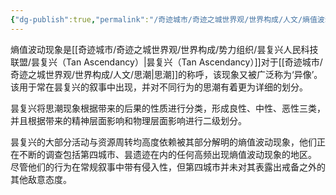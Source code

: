 ```yaml
---
{"dg-publish":true,"permalink":"/奇迹城市/奇迹之城世界观/世界构成/人文/熵值波动现象/","dgPassFrontmatter":true}
---
```


熵值波动现象是[[奇迹城市/奇迹之城世界观/世界构成/势力组织/昙复兴人民科技联盟/昙复兴（Tan Ascendancy）\|昙复兴（Tan Ascendancy）]]对于[[奇迹城市/奇迹之城世界观/世界构成/人文/思潮\|思潮]]的称呼，该现象又被广泛称为‘异像’。
该用于常在昙复兴的叙事中出现，并对不同行为的思潮有着更为详细的划分。

昙复兴将思潮现象根据带来的后果的性质进行分类，形成良性、中性、恶性三类，并且根据带来的精神层面影响和物理层面影响进行二级划分。

昙复兴的大部分活动与资源周转均高度依赖被其部分解明的熵值波动现象，他们正在不断的调查包括第四城市、昙遗迹在内的任何高频出现熵值波动现象的地区。
尽管他们的行为在常规叙事中带有侵入性，但第四城市并未对其表露出戒备之外的其他敌意态度。